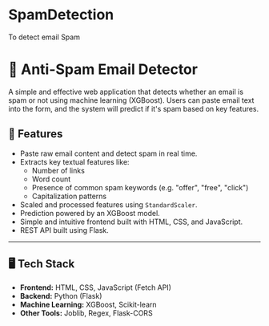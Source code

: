 # SpamDetection
To detect email Spam
# 📧 Anti-Spam Email Detector

A simple and effective web application that detects whether an email is spam or not using machine learning (XGBoost). Users can paste email text into the form, and the system will predict if it's spam based on key features.

## 🚀 Features

- Paste raw email content and detect spam in real time.
- Extracts key textual features like:
  - Number of links
  - Word count
  - Presence of common spam keywords (e.g. "offer", "free", "click")
  - Capitalization patterns
- Scaled and processed features using `StandardScaler`.
- Prediction powered by an XGBoost model.
- Simple and intuitive frontend built with HTML, CSS, and JavaScript.
- REST API built using Flask.

---

## 🖥️ Tech Stack

- **Frontend:** HTML, CSS, JavaScript (Fetch API)
- **Backend:** Python (Flask)
- **Machine Learning:** XGBoost, Scikit-learn
- **Other Tools:** Joblib, Regex, Flask-CORS
